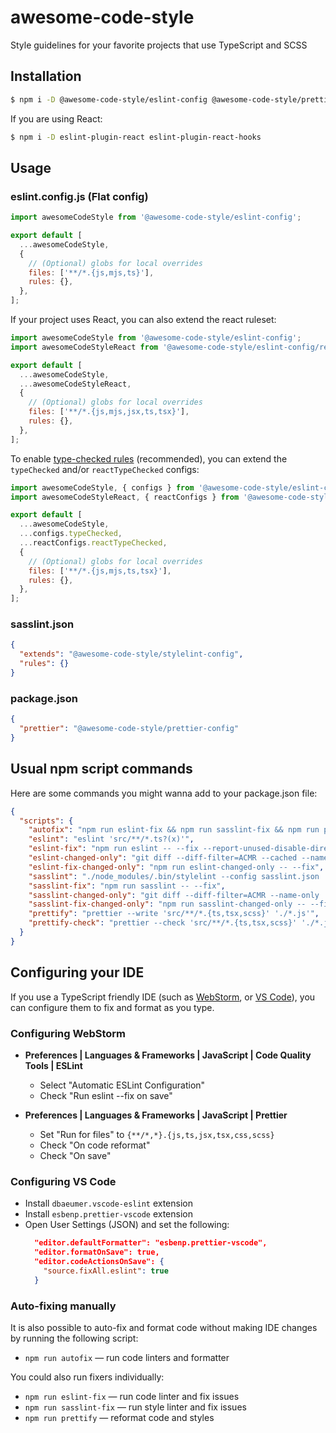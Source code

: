 # awesome-code-style

Style guidelines for your favorite projects that use TypeScript and SCSS

## Installation

```sh
$ npm i -D @awesome-code-style/eslint-config @awesome-code-style/prettier-config @awesome-code-style/stylelint-config
```

If you are using React:

```sh
$ npm i -D eslint-plugin-react eslint-plugin-react-hooks
```

## Usage

### eslint.config.js (Flat config)

```js
import awesomeCodeStyle from '@awesome-code-style/eslint-config';

export default [
  ...awesomeCodeStyle,
  {
    // (Optional) globs for local overrides
    files: ['**/*.{js,mjs,ts}'],
    rules: {},
  },
];
```

If your project uses React, you can also extend the react ruleset:

```js
import awesomeCodeStyle from '@awesome-code-style/eslint-config';
import awesomeCodeStyleReact from '@awesome-code-style/eslint-config/react';

export default [
  ...awesomeCodeStyle,
  ...awesomeCodeStyleReact,
  {
    // (Optional) globs for local overrides
    files: ['**/*.{js,mjs,jsx,ts,tsx}'],
    rules: {},
  },
];
```

To enable [type-checked rules](https://typescript-eslint.io/getting-started/typed-linting) (recommended), you can extend the `typeChecked` and/or `reactTypeChecked` configs:

```js
import awesomeCodeStyle, { configs } from '@awesome-code-style/eslint-config';
import awesomeCodeStyleReact, { reactConfigs } from '@awesome-code-style/eslint-config/react';

export default [
  ...awesomeCodeStyle,
  ...configs.typeChecked,
  ...reactConfigs.reactTypeChecked,
  {
    // (Optional) globs for local overrides
    files: ['**/*.{js,mjs,ts,tsx}'],
    rules: {},
  },
];
```

### sasslint.json

```json
{
  "extends": "@awesome-code-style/stylelint-config",
  "rules": {}
}
```

### package.json

```json
{
  "prettier": "@awesome-code-style/prettier-config"
}
```

## Usual npm script commands

Here are some commands you might wanna add to your package.json file:

```json
{
  "scripts": {
    "autofix": "npm run eslint-fix && npm run sasslint-fix && npm run prettify",
    "eslint": "eslint 'src/**/*.ts?(x)'",
    "eslint-fix": "npm run eslint -- --fix --report-unused-disable-directives",
    "eslint-changed-only": "git diff --diff-filter=ACMR --cached --name-only | grep -E \\.tsx\\?$ | xargs ./node_modules/.bin/eslint",
    "eslint-fix-changed-only": "npm run eslint-changed-only -- --fix",
    "sasslint": "./node_modules/.bin/stylelint --config sasslint.json 'src/**/*.scss'",
    "sasslint-fix": "npm run sasslint -- --fix",
    "sasslint-changed-only": "git diff --diff-filter=ACMR --name-only | grep -E \\.scss$ | xargs ./node_modules/.bin/stylelint --config sasslint.json",
    "sasslint-fix-changed-only": "npm run sasslint-changed-only -- --fix",
    "prettify": "prettier --write 'src/**/*.{ts,tsx,scss}' './*.js'",
    "prettify-check": "prettier --check 'src/**/*.{ts,tsx,scss}' './*.js'"
  }
}
```

## Configuring your IDE

If you use a TypeScript friendly IDE (such as [WebStorm](https://www.jetbrains.com/webstorm/), or [VS Code](https://code.visualstudio.com/)), you can configure them to fix and format as you type.

### Configuring WebStorm

- **Preferences | Languages & Frameworks | JavaScript | Code Quality Tools | ESLint**

  - Select "Automatic ESLint Configuration"
  - Check "Run eslint --fix on save"

- **Preferences | Languages & Frameworks | JavaScript | Prettier**
  - Set "Run for files" to `{**/*,*}.{js,ts,jsx,tsx,css,scss}`
  - Check "On code reformat"
  - Check "On save"

### Configuring VS Code

- Install `dbaeumer.vscode-eslint` extension
- Install `esbenp.prettier-vscode` extension
- Open User Settings (JSON) and set the following:
  ```json
    "editor.defaultFormatter": "esbenp.prettier-vscode",
    "editor.formatOnSave": true,
    "editor.codeActionsOnSave": {
      "source.fixAll.eslint": true
    }
  ```

### Auto-fixing manually

It is also possible to auto-fix and format code without making IDE changes by running the following script:

- `npm run autofix` &mdash; run code linters and formatter

You could also run fixers individually:

- `npm run eslint-fix` &mdash; run code linter and fix issues
- `npm run sasslint-fix` &mdash; run style linter and fix issues
- `npm run prettify` &mdash; reformat code and styles
